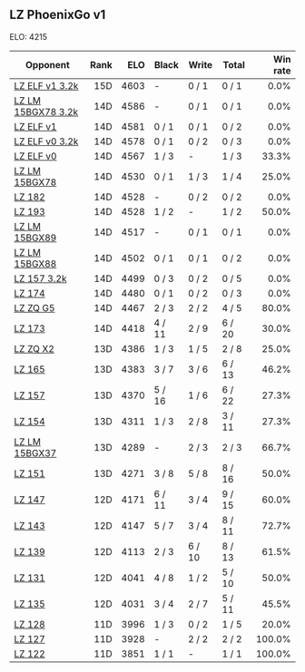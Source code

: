 ## LZ PhoenixGo v1 ##

ELO: 4215

Opponent | Rank | ELO | Black | Write | Total | Win rate
---------|-----:|----:|-------|-------|-------|-------:
[LZ ELF v1 3.2k](LZ%20ELF%20v1%203.2k.md) | 15D | 4603 | - | 0 / 1 | 0 / 1 | 0.0%
[LZ LM 15BGX78 3.2k](LZ%20LM%2015BGX78%203.2k.md) | 14D | 4586 | - | 0 / 1 | 0 / 1 | 0.0%
[LZ ELF v1](LZ%20ELF%20v1.md) | 14D | 4581 | 0 / 1 | 0 / 1 | 0 / 2 | 0.0%
[LZ ELF v0 3.2k](LZ%20ELF%20v0%203.2k.md) | 14D | 4578 | 0 / 1 | 0 / 2 | 0 / 3 | 0.0%
[LZ ELF v0](LZ%20ELF%20v0.md) | 14D | 4567 | 1 / 3 | - | 1 / 3 | 33.3%
[LZ LM 15BGX78](LZ%20LM%2015BGX78.md) | 14D | 4530 | 0 / 1 | 1 / 3 | 1 / 4 | 25.0%
[LZ 182](LZ%20182.md) | 14D | 4528 | - | 0 / 2 | 0 / 2 | 0.0%
[LZ 193](LZ%20193.md) | 14D | 4528 | 1 / 2 | - | 1 / 2 | 50.0%
[LZ LM 15BGX89](LZ%20LM%2015BGX89.md) | 14D | 4517 | - | 0 / 1 | 0 / 1 | 0.0%
[LZ LM 15BGX88](LZ%20LM%2015BGX88.md) | 14D | 4502 | 0 / 1 | 0 / 1 | 0 / 2 | 0.0%
[LZ 157 3.2k](LZ%20157%203.2k.md) | 14D | 4499 | 0 / 3 | 0 / 2 | 0 / 5 | 0.0%
[LZ 174](LZ%20174.md) | 14D | 4480 | 0 / 1 | 0 / 2 | 0 / 3 | 0.0%
[LZ ZQ G5](LZ%20ZQ%20G5.md) | 14D | 4467 | 2 / 3 | 2 / 2 | 4 / 5 | 80.0%
[LZ 173](LZ%20173.md) | 14D | 4418 | 4 / 11 | 2 / 9 | 6 / 20 | 30.0%
[LZ ZQ X2](LZ%20ZQ%20X2.md) | 13D | 4386 | 1 / 3 | 1 / 5 | 2 / 8 | 25.0%
[LZ 165](LZ%20165.md) | 13D | 4383 | 3 / 7 | 3 / 6 | 6 / 13 | 46.2%
[LZ 157](LZ%20157.md) | 13D | 4370 | 5 / 16 | 1 / 6 | 6 / 22 | 27.3%
[LZ 154](LZ%20154.md) | 13D | 4311 | 1 / 3 | 2 / 8 | 3 / 11 | 27.3%
[LZ LM 15BGX37](LZ%20LM%2015BGX37.md) | 13D | 4289 | - | 2 / 3 | 2 / 3 | 66.7%
[LZ 151](LZ%20151.md) | 13D | 4271 | 3 / 8 | 5 / 8 | 8 / 16 | 50.0%
[LZ 147](LZ%20147.md) | 12D | 4171 | 6 / 11 | 3 / 4 | 9 / 15 | 60.0%
[LZ 143](LZ%20143.md) | 12D | 4147 | 5 / 7 | 3 / 4 | 8 / 11 | 72.7%
[LZ 139](LZ%20139.md) | 12D | 4113 | 2 / 3 | 6 / 10 | 8 / 13 | 61.5%
[LZ 131](LZ%20131.md) | 12D | 4041 | 4 / 8 | 1 / 2 | 5 / 10 | 50.0%
[LZ 135](LZ%20135.md) | 12D | 4031 | 3 / 4 | 2 / 7 | 5 / 11 | 45.5%
[LZ 128](LZ%20128.md) | 11D | 3996 | 1 / 3 | 0 / 2 | 1 / 5 | 20.0%
[LZ 127](LZ%20127.md) | 11D | 3928 | - | 2 / 2 | 2 / 2 | 100.0%
[LZ 122](LZ%20122.md) | 11D | 3851 | 1 / 1 | - | 1 / 1 | 100.0%
